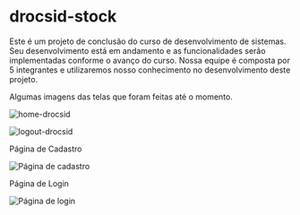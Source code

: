 # drocsid-stock
Este é um projeto de conclusão do curso de desenvolvimento de sistemas.
Seu desenvolvimento está em andamento e as funcionalidades serão implementadas conforme o avanço do curso.
Nossa equipe é composta por 5 integrantes e utilizaremos nosso conhecimento no desenvolvimento deste projeto.


Algumas imagens das telas que foram feitas até o momento.

![home-drocsid](https://user-images.githubusercontent.com/52226835/120759128-10032e00-c4e9-11eb-926c-66b730236cc9.PNG)


![logout-drocsid](https://user-images.githubusercontent.com/52226835/120759253-3a54eb80-c4e9-11eb-92f0-c0d7a0d7fea8.PNG)

Página de Cadastro

![Página de cadastro](https://user-images.githubusercontent.com/52226835/120986045-91112e00-c752-11eb-9a9c-94dd6c09907d.png)

Página de Login

![Página de login](https://user-images.githubusercontent.com/52226835/120986091-9bcbc300-c752-11eb-80a3-b74eac96aa2c.png)
